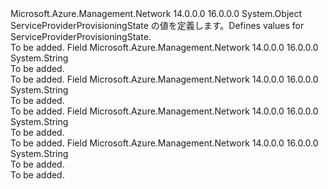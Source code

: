 <Type Name="ServiceProviderProvisioningState" FullName="Microsoft.Azure.Management.Network.Models.ServiceProviderProvisioningState">
  <TypeSignature Language="C#" Value="public static class ServiceProviderProvisioningState" />
  <TypeSignature Language="ILAsm" Value=".class public auto ansi abstract sealed beforefieldinit ServiceProviderProvisioningState extends System.Object" />
  <TypeSignature Language="DocId" Value="T:Microsoft.Azure.Management.Network.Models.ServiceProviderProvisioningState" />
  <TypeSignature Language="VB.NET" Value="Public Class ServiceProviderProvisioningState" />
  <TypeSignature Language="F#" Value="type ServiceProviderProvisioningState = class" />
  <AssemblyInfo>
    <AssemblyName>Microsoft.Azure.Management.Network</AssemblyName>
    <AssemblyVersion>14.0.0.0</AssemblyVersion>
    <AssemblyVersion>16.0.0.0</AssemblyVersion>
  </AssemblyInfo>
  <Base>
    <BaseTypeName>System.Object</BaseTypeName>
  </Base>
  <Interfaces />
  <Docs>
    <summary>
            <span data-ttu-id="f6a97-101">ServiceProviderProvisioningState の値を定義します。</span><span class="sxs-lookup"><span data-stu-id="f6a97-101">Defines values for ServiceProviderProvisioningState.</span></span>
            </summary>
    <remarks>To be added.</remarks>
  </Docs>
  <Members>
    <Member MemberName="Deprovisioning">
      <MemberSignature Language="C#" Value="public const string Deprovisioning;" />
      <MemberSignature Language="ILAsm" Value=".field public static literal string Deprovisioning" />
      <MemberSignature Language="DocId" Value="F:Microsoft.Azure.Management.Network.Models.ServiceProviderProvisioningState.Deprovisioning" />
      <MemberSignature Language="VB.NET" Value="Public Const Deprovisioning As String " />
      <MemberSignature Language="F#" Value="val mutable Deprovisioning : string" Usage="Microsoft.Azure.Management.Network.Models.ServiceProviderProvisioningState.Deprovisioning" />
      <MemberType>Field</MemberType>
      <AssemblyInfo>
        <AssemblyName>Microsoft.Azure.Management.Network</AssemblyName>
        <AssemblyVersion>14.0.0.0</AssemblyVersion>
        <AssemblyVersion>16.0.0.0</AssemblyVersion>
      </AssemblyInfo>
      <ReturnValue>
        <ReturnType>System.String</ReturnType>
      </ReturnValue>
      <Docs>
        <summary>To be added.</summary>
        <remarks>To be added.</remarks>
      </Docs>
    </Member>
    <Member MemberName="NotProvisioned">
      <MemberSignature Language="C#" Value="public const string NotProvisioned;" />
      <MemberSignature Language="ILAsm" Value=".field public static literal string NotProvisioned" />
      <MemberSignature Language="DocId" Value="F:Microsoft.Azure.Management.Network.Models.ServiceProviderProvisioningState.NotProvisioned" />
      <MemberSignature Language="VB.NET" Value="Public Const NotProvisioned As String " />
      <MemberSignature Language="F#" Value="val mutable NotProvisioned : string" Usage="Microsoft.Azure.Management.Network.Models.ServiceProviderProvisioningState.NotProvisioned" />
      <MemberType>Field</MemberType>
      <AssemblyInfo>
        <AssemblyName>Microsoft.Azure.Management.Network</AssemblyName>
        <AssemblyVersion>14.0.0.0</AssemblyVersion>
        <AssemblyVersion>16.0.0.0</AssemblyVersion>
      </AssemblyInfo>
      <ReturnValue>
        <ReturnType>System.String</ReturnType>
      </ReturnValue>
      <Docs>
        <summary>To be added.</summary>
        <remarks>To be added.</remarks>
      </Docs>
    </Member>
    <Member MemberName="Provisioned">
      <MemberSignature Language="C#" Value="public const string Provisioned;" />
      <MemberSignature Language="ILAsm" Value=".field public static literal string Provisioned" />
      <MemberSignature Language="DocId" Value="F:Microsoft.Azure.Management.Network.Models.ServiceProviderProvisioningState.Provisioned" />
      <MemberSignature Language="VB.NET" Value="Public Const Provisioned As String " />
      <MemberSignature Language="F#" Value="val mutable Provisioned : string" Usage="Microsoft.Azure.Management.Network.Models.ServiceProviderProvisioningState.Provisioned" />
      <MemberType>Field</MemberType>
      <AssemblyInfo>
        <AssemblyName>Microsoft.Azure.Management.Network</AssemblyName>
        <AssemblyVersion>14.0.0.0</AssemblyVersion>
        <AssemblyVersion>16.0.0.0</AssemblyVersion>
      </AssemblyInfo>
      <ReturnValue>
        <ReturnType>System.String</ReturnType>
      </ReturnValue>
      <Docs>
        <summary>To be added.</summary>
        <remarks>To be added.</remarks>
      </Docs>
    </Member>
    <Member MemberName="Provisioning">
      <MemberSignature Language="C#" Value="public const string Provisioning;" />
      <MemberSignature Language="ILAsm" Value=".field public static literal string Provisioning" />
      <MemberSignature Language="DocId" Value="F:Microsoft.Azure.Management.Network.Models.ServiceProviderProvisioningState.Provisioning" />
      <MemberSignature Language="VB.NET" Value="Public Const Provisioning As String " />
      <MemberSignature Language="F#" Value="val mutable Provisioning : string" Usage="Microsoft.Azure.Management.Network.Models.ServiceProviderProvisioningState.Provisioning" />
      <MemberType>Field</MemberType>
      <AssemblyInfo>
        <AssemblyName>Microsoft.Azure.Management.Network</AssemblyName>
        <AssemblyVersion>14.0.0.0</AssemblyVersion>
        <AssemblyVersion>16.0.0.0</AssemblyVersion>
      </AssemblyInfo>
      <ReturnValue>
        <ReturnType>System.String</ReturnType>
      </ReturnValue>
      <Docs>
        <summary>To be added.</summary>
        <remarks>To be added.</remarks>
      </Docs>
    </Member>
  </Members>
</Type>